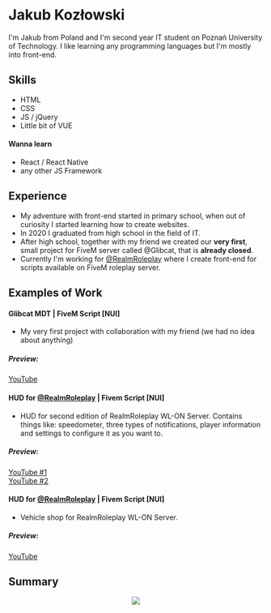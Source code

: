 # Jakub Kozłowski
I'm Jakub from Poland and I'm second year IT student on Poznań University of Technology. I like learning any programming languages but I'm mostly into front-end.

## Skills
* HTML
* CSS
* JS / jQuery
* Little bit of VUE

#### Wanna learn
* React / React Native
* any other JS Framework

## Experience
* My adventure with front-end started in primary school, when out of curiosity I started learning how to create websites.
* In 2020 I graduated from high school in the field of IT.
* After high school, together with my friend we created our **very first**, small project for FiveM server called @Glibcat, that is **already closed**.
* Currently I'm working for [@RealmRoleplay](https://github.com/RealmRoleplay) where I create front-end for scripts available on FiveM roleplay server.

## Examples of Work
#### Glibcat MDT | FiveM Script [NUI]
* My very first project with collaboration with my friend (we had no idea about anything)
##### Preview:
[YouTube](https://www.youtube.com/watch?v=dlx-zKXHX2o)

#### HUD for [@RealmRoleplay](https://github.com/RealmRoleplay) | Fivem Script [NUI]
* HUD for second edition of RealmRoleplay WL-ON Server. Contains things like: speedometer, three types of notifications, player information and settings to configure it as you want to.

##### Preview:
[YouTube #1](https://www.youtube.com/watch?v=lZisyydAVEE) <br />
[YouTube #2](https://www.youtube.com/watch?v=oVSJvuyQoZ8)

#### HUD for [@RealmRoleplay](https://github.com/RealmRoleplay) | Fivem Script [NUI]
* Vehicle shop for RealmRoleplay WL-ON Server.

##### Preview:
[YouTube](https://www.youtube.com/watch?v=P5rYjMCdhG8)

## Summary
<div style="display: flex; justify-content: center; width: 100%;">
  <img src="https://github-readme-stats.vercel.app/api?username=Dezert01">
</div>
